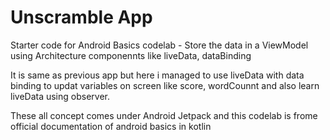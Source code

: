 Unscramble App
===================================

Starter code for Android Basics codelab - Store the data in a ViewModel using Architecture componennts like liveData, dataBinding

It is same as previous app but here i managed to use liveData with data binding to updat variables on screen like score,
wordCounnt and also learn liveData using observer.

These all concept comes under Android Jetpack and this codelab is frome official documentation of android basics in kotlin 


